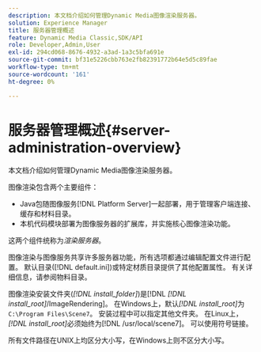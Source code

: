 ```yaml
---
description: 本文档介绍如何管理Dynamic Media图像渲染服务器。
solution: Experience Manager
title: 服务器管理概述
feature: Dynamic Media Classic,SDK/API
role: Developer,Admin,User
exl-id: 294cd068-8676-4932-a3ad-1a3c5bfa691e
source-git-commit: bf31e5226cbb763e2fb82391772b64e5d5c89fae
workflow-type: tm+mt
source-wordcount: '161'
ht-degree: 0%

---
```


# 服务器管理概述{#server-administration-overview}

本文档介绍如何管理Dynamic Media图像渲染服务器。

图像渲染包含两个主要组件：

* Java包随图像服务[!DNL Platform Server]一起部署，用于管理客户端连接、缓存和材料目录。
* 本机代码模块部署为图像服务器的扩展库，并实施核心图像渲染功能。

这两个组件统称为&#x200B;*渲染服务器*。

图像渲染与图像服务共享许多服务器功能，所有选项都通过编辑配置文件进行配置。 默认目录([!DNL default.ini])或特定材质目录提供了其他配置属性。 有关详细信息，请参阅物料目录。

图像渲染安装文件夹(*[!DNL install_folder]*)是[!DNL *[!DNL install_root]*/ImageRendering]。 在Windows上，默认&#x200B;*[!DNL install_root]*&#x200B;为`C:\Program Files\Scene7`。 安装过程中可以指定其他文件夹。 在Linux上，*[!DNL install_root]*&#x200B;必须始终为[!DNL /usr/local/scene7]。 可以使用符号链接。

所有文件路径在UNIX上均区分大小写，在Windows上则不区分大小写。

